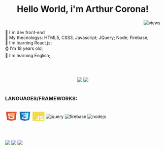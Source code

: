 ## <h1 align="center"> Hello World, i'm Arthur Corona! </h1>
<div position="absolute">
 <p align="right"> <img src="https://komarev.com/ghpvc/?username=arthurcorona&label=Profile%20views&color=0e75b6&style=flat" alt="views" /> </p>
 <!--  <a href="">summary</a>  -->
 💼 I´m dev front-end<br>
 💼 My thecnologys: HTML5, CSS3, Javascript; JQuery; Node; Firebase;<br>
 📗 I'm learning React.js;<br>
 ⌚️ I'm 18 years old;<br>
 📗 I'm learning English;<br>

</div>

<br><br>

<div align="center">
    <img height="180em" src="https://github-readme-stats.vercel.app/api?username=arthurcorona&show_icons=true&theme=tokyonight&include_all_commits=true&count_private=true"/>
  <img height="180em" src="https://github-readme-stats.vercel.app/api/top-langs/?username=arthurcorona&layout=compact&langs_count=7&theme=tokyonight"/>
   
</div>
 <br>
 
###     LANGUAGES/FRAMEWORKS:

<div style="display: inline_block"><br>

  <img align="center" alt="HTML" height="30" width="40" src="https://raw.githubusercontent.com/devicons/devicon/master/icons/html5/html5-original.svg">
  <img align="center" alt="CSS" height="30" width="40" src="https://raw.githubusercontent.com/devicons/devicon/master/icons/css3/css3-original.svg">
  <img align="center" alt="Js" height="30" width="40" src="https://raw.githubusercontent.com/devicons/devicon/master/icons/javascript/javascript-plain.svg">
  <img align="center" height="30" width="40" alt="jquery" src="https://cdn.jsdelivr.net/gh/devicons/devicon/icons/jquery/jquery-original.svg">   
  <img align="center" height="30" width="40" alt="firebase" src="https://cdn.jsdelivr.net/gh/devicons/devicon/icons/firebase/firebase-plain.svg" />
  <img align="center" height="40" width="50" alt="nodejs" src="https://cdn.jsdelivr.net/gh/devicons/devicon/icons/nodejs/nodejs-plain-wordmark.svg" />

</div>

 <br><br>
 
  <a href="https://instagram.com/arthurcoronap" target="_blank"><img src="https://img.shields.io/badge/-Instagram-%23E4405F?style=for-the-badge&logo=instagram&logoColor=white" target="_blank"></a>
  <a href="https://www.linkedin.com/in/arthur-corona-pimentel-32a155216" target="_blank"> <img src="https://img.shields.io/badge/-LinkedIn-%230077B5?style=for-the-badge&logo=linkedin&logoColor=white" target="_blank"></a> 
  <a href ="mailto:coronaggp@gmail.com"><img src="https://img.shields.io/badge/-Gmail-%23333?style=for-the-badge&logo=gmail&logoColor=white" target="_blank"></a>



 
